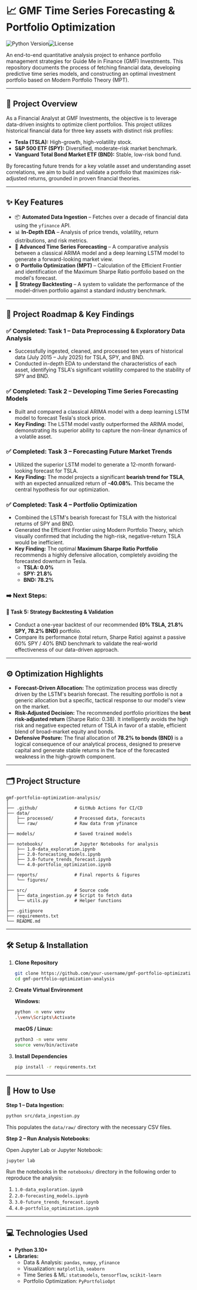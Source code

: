 # 📈 GMF Time Series Forecasting & Portfolio Optimization

![Python Version](https://img.shields.io/badge/python-3.10+-blue.svg)![License](https://img.shields.io/badge/License-MIT-yellow.svg)

An end-to-end quantitative analysis project to enhance portfolio management strategies for Guide Me in Finance (GMF) Investments. This repository documents the process of fetching financial data, developing predictive time series models, and constructing an optimal investment portfolio based on Modern Portfolio Theory (MPT).

---

## 🎯 Project Overview

As a Financial Analyst at GMF Investments, the objective is to leverage data-driven insights to optimize client portfolios. This project utilizes historical financial data for three key assets with distinct risk profiles:

*   **Tesla (TSLA):** High-growth, high-volatility stock.
*   **S&P 500 ETF (SPY):** Diversified, moderate-risk market benchmark.
*   **Vanguard Total Bond Market ETF (BND):** Stable, low-risk bond fund.

By forecasting future trends for a key volatile asset and understanding asset correlations, we aim to build and validate a portfolio that maximizes risk-adjusted returns, grounded in proven financial theories.

---

## ✨ Key Features

*   📦 **Automated Data Ingestion** – Fetches over a decade of financial data using the `yfinance` API.
*   📊 **In-Depth EDA** – Analysis of price trends, volatility, return distributions, and risk metrics.
*   🤖 **Advanced Time Series Forecasting** – A comparative analysis between a classical ARIMA model and a deep learning LSTM model to generate a forward-looking market view.
*   ⚙️ **Portfolio Optimization (MPT)** – Calculation of the Efficient Frontier and identification of the Maximum Sharpe Ratio portfolio based on the model's forecast.
*   🧪 **Strategy Backtesting** – A system to validate the performance of the model-driven portfolio against a standard industry benchmark.

---

## 🚀 Project Roadmap & Key Findings

### ✅ Completed: Task 1 – Data Preprocessing & Exploratory Data Analysis

*   Successfully ingested, cleaned, and processed ten years of historical data (July 2015 – July 2025) for TSLA, SPY, and BND.
*   Conducted in-depth EDA to understand the characteristics of each asset, identifying TSLA's significant volatility compared to the stability of SPY and BND.

### ✅ Completed: Task 2 – Developing Time Series Forecasting Models

*   Built and compared a classical ARIMA model with a deep learning LSTM model to forecast Tesla's stock price.
*   **Key Finding:** The LSTM model vastly outperformed the ARIMA model, demonstrating its superior ability to capture the non-linear dynamics of a volatile asset.

### ✅ Completed: Task 3 – Forecasting Future Market Trends

*   Utilized the superior LSTM model to generate a 12-month forward-looking forecast for TSLA.
*   **Key Finding:** The model projects a significant **bearish trend for TSLA**, with an expected annualized return of **-40.08%**. This became the central hypothesis for our optimization.

### ✅ Completed: Task 4 – Portfolio Optimization

*   Combined the LSTM's bearish forecast for TSLA with the historical returns of SPY and BND.
*   Generated the Efficient Frontier using Modern Portfolio Theory, which visually confirmed that including the high-risk, negative-return TSLA would be inefficient.
*   **Key Finding:** The optimal **Maximum Sharpe Ratio Portfolio** recommends a highly defensive allocation, completely avoiding the forecasted downturn in Tesla.
    *   **TSLA: 0.0%**
    *   **SPY: 21.8%**
    *   **BND: 78.2%**

### ➡️ Next Steps:

#### 📜 Task 5: Strategy Backtesting & Validation

*   Conduct a one-year backtest of our recommended **(0% TSLA, 21.8% SPY, 78.2% BND)** portfolio.
*   Compare its performance (total return, Sharpe Ratio) against a passive 60% SPY / 40% BND benchmark to validate the real-world effectiveness of our data-driven approach.

---

## ⚙️ Optimization Highlights

*   **Forecast-Driven Allocation:** The optimization process was directly driven by the LSTM's bearish forecast. The resulting portfolio is not a generic allocation but a specific, tactical response to our model's view on the market.
*   **Risk-Adjusted Decision:** The recommended portfolio prioritizes the **best risk-adjusted return** (Sharpe Ratio: 0.38). It intelligently avoids the high risk and negative expected return of TSLA in favor of a stable, efficient blend of broad-market equity and bonds.
*   **Defensive Posture:** The final allocation of **78.2% to bonds (BND)** is a logical consequence of our analytical process, designed to preserve capital and generate stable returns in the face of the forecasted weakness in the high-growth component.

---

## 🗂 Project Structure

```
gmf-portfolio-optimization-analysis/
│
├── .github/              # GitHub Actions for CI/CD
├── data/
│   ├── processed/        # Processed data, forecasts
│   └── raw/              # Raw data from yfinance
│
├── models/               # Saved trained models
│
├── notebooks/            # Jupyter Notebooks for analysis
│   ├── 1.0-data_exploration.ipynb
│   ├── 2.0-forecasting_models.ipynb
│   ├── 3.0-future_trends_forecast.ipynb
│   └── 4.0-portfolio_optimization.ipynb
│
├── reports/              # Final reports & figures
│   └── figures/
│
├── src/                  # Source code
│   ├── data_ingestion.py # Script to fetch data
│   └── utils.py          # Helper functions
│
├── .gitignore
├── requirements.txt
└── README.md
```

---

## 🛠 Setup & Installation

1.  **Clone Repository**
    ```bash
    git clone https://github.com/your-username/gmf-portfolio-optimization-analysis.git
    cd gmf-portfolio-optimization-analysis
    ```
2.  **Create Virtual Environment**

    **Windows:**
    ```bash
    python -m venv venv
    .\venv\Scripts\Activate
    ```
    **macOS / Linux:**
    ```bash
    python3 -m venv venv
    source venv/bin/activate
    ```
3.  **Install Dependencies**
    ```bash
    pip install -r requirements.txt
    ```

---

## 🚀 How to Use

**Step 1 – Data Ingestion:**

```bash
python src/data_ingestion.py
```

This populates the `data/raw/` directory with the necessary CSV files.

**Step 2 – Run Analysis Notebooks:**

Open Jupyter Lab or Jupyter Notebook:

```bash
jupyter lab
```

Run the notebooks in the `notebooks/` directory in the following order to reproduce the analysis:
1.  `1.0-data_exploration.ipynb`
2.  `2.0-forecasting_models.ipynb`
3.  `3.0-future_trends_forecast.ipynb`
4.  `4.0-portfolio_optimization.ipynb`

---

## 💻 Technologies Used

*   **Python 3.10+**
*   **Libraries:**
    *   Data & Analysis: `pandas`, `numpy`, `yfinance`
    *   Visualization: `matplotlib`, `seaborn`
    *   Time Series & ML: `statsmodels`, `tensorflow`, `scikit-learn`
    *   Portfolio Optimization: `PyPortfolioOpt`